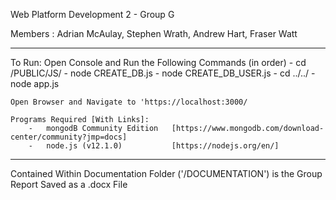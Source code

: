 Web Platform Development 2 - Group G

Members : Adrian McAulay, Stephen Wrath, Andrew Hart, Fraser Watt

--------------------------------------------------------------------
To Run: 
    Open Console and Run the Following Commands (in order)
        -   cd /PUBLIC/JS/
        -   node CREATE_DB.js
        -   node CREATE_DB_USER.js
        -   cd ../../
        -   node app.js

    Open Browser and Navigate to 'https://localhost:3000/

    Programs Required [With Links]:
        -   mongodB Community Edition   [https://www.mongodb.com/download-center/community?jmp=docs]
        -   node.js (v12.1.0)           [https://nodejs.org/en/]

-------------------------------------------------------------------

Contained Within Documentation Folder ('/DOCUMENTATION') is the Group Report Saved as a .docx File